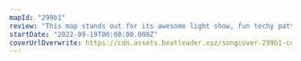 ```yaml
---
mapId: "299b1"
review: "This map stands out for its awesome light show, fun techy patterns and smooth flow in all the difficulties!"
startDate: "2022-09-19T00:00:00.000Z"
coverUrlOverwrite: https://cdn.assets.beatleader.xyz/songcover-299b1-cover.jpg
---
```

